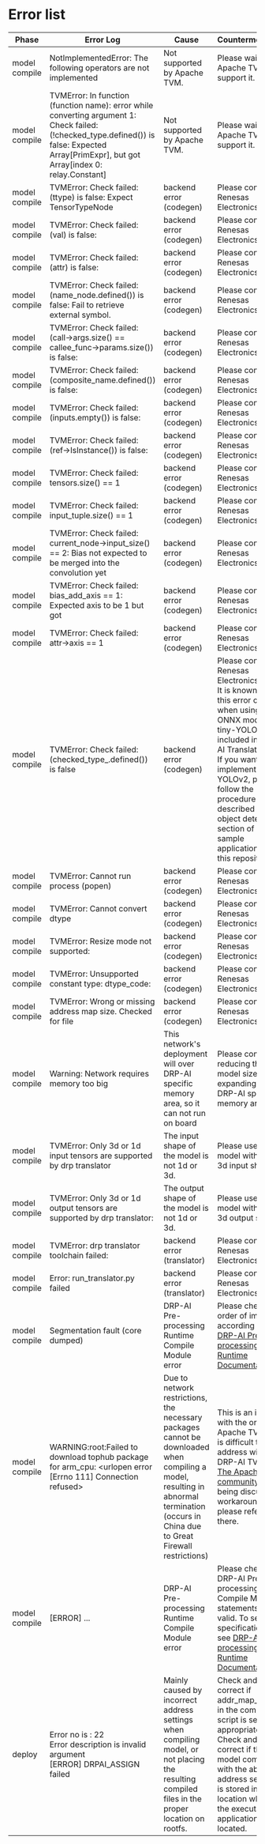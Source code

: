 # Error list

| Phase         | Error Log                                                                                                          | Cause                   | Countermeasure                      |
| ------------- | ------------------------------------------------------------------------------------------------------------------ | ----------------------- | ----------------------------------- |
| model compile | NotImplementedError: The following operators are not implemented                                                   | Not supported by Apache TVM. | Please wait for Apache TVM to support it. | 
| model compile | TVMError: In function (function name): error while converting argument 1:<br>Check failed: (!checked_type.defined()) is false: Expected Array[PrimExpr], but got Array[index 0: relay.Constant] | Not supported by Apache TVM. | Please wait for Apache TVM to support it. |
| model compile | TVMError: Check failed: (ttype) is false: Expect TensorTypeNode                                                    | backend error (codegen) | Please contact Renesas Electronics. |
| model compile | TVMError: Check failed: (val) is false:                                                                            | backend error (codegen) | Please contact Renesas Electronics. |
| model compile | TVMError: Check failed: (attr) is false:                                                                           | backend error (codegen) | Please contact Renesas Electronics. |
| model compile | TVMError: Check failed: (name_node.defined()) is false: Fail to retrieve external symbol.                          | backend error (codegen) | Please contact Renesas Electronics. |
| model compile | TVMError: Check failed: (call->args.size() == callee_func->params.size()) is false:                                | backend error (codegen) | Please contact Renesas Electronics. |
| model compile | TVMError: Check failed: (composite_name.defined()) is false:                                                       | backend error (codegen) | Please contact Renesas Electronics. |
| model compile | TVMError: Check failed: (inputs.empty()) is false:                                                                 | backend error (codegen) | Please contact Renesas Electronics. |
| model compile | TVMError: Check failed: (ref->IsInstance<FunctionNode>()) is false:                                                | backend error (codegen) | Please contact Renesas Electronics. |
| model compile | TVMError: Check failed: tensors.size() == 1                                                                        | backend error (codegen) | Please contact Renesas Electronics. |
| model compile | TVMError: Check failed: input_tuple.size() == 1                                                                    | backend error (codegen) | Please contact Renesas Electronics. |
| model compile | TVMError: Check failed: current_node->input_size() == 2: Bias not expected to be merged into the convolution yet   | backend error (codegen) | Please contact Renesas Electronics. |
| model compile | TVMError: Check failed: bias_add_axis == 1: Expected axis to be 1 but got                                          | backend error (codegen) | Please contact Renesas Electronics. |
| model compile | TVMError: Check failed: attr->axis == 1                                                                            | backend error (codegen) | Please contact Renesas Electronics. |
| model compile | TVMError: Check failed: (checked_type_.defined()) is false                                                         | backend error (codegen) | Please contact Renesas Electronics.<br>It is known that this error occurs when using the ONNX model of tiny-YOLOv2 included in DRP-AI Translator.<br>If you want to implement tiny-YOLOv2, please follow the procedure described in the object detection section of sample application in this repository. |
| model compile | TVMError: Cannot run process (popen)                                                                               | backend error (codegen) | Please contact Renesas Electronics. |
| model compile | TVMError: Cannot convert dtype                                                                                     | backend error (codegen) | Please contact Renesas Electronics. |
| model compile | TVMError: Resize mode not supported:                                                                               | backend error (codegen) | Please contact Renesas Electronics. |
| model compile | TVMError: Unsupported constant type: dtype_code:                                                                   | backend error (codegen) | Please contact Renesas Electronics. |
| model compile | TVMError: Wrong or missing address map size. Checked for file                                                      | backend error (codegen) | Please contact Renesas Electronics. |
| model compile | Warning: Network requires memory too big                                                                           | This network's deployment will over DRP-AI specific memory area, so it can not run on board | Please consider reducing the model size or expanding the DRP-AI specific memory area. |
| model compile | TVMError: Only 3d or 1d input tensors are supported by drp translator                                              | The input shape of the model is not 1d or 3d. | Please use model with 1d or 3d input shape. |
| model compile | TVMError: Only 3d or 1d output tensors are supported by drp translator:                                            | The output shape of the model is not 1d or 3d. | Please use model with 1d or 3d output shape. |
| model compile | TVMError: drp translator toolchain failed:                                                                         | backend error (translator) | Please contact Renesas Electronics. |
| model compile | Error: run_translator.py failed                                                                                    | backend error (translator) | Please contact Renesas Electronics. |
| model compile | Segmentation fault (core dumped)                                                                                    | DRP-AI Pre-processing Runtime Compile Module error | Please check the order of imports according to [DRP-AI Pre-processing Runtime Documentation](./PreRuntime.md#25-integration). |
| model compile | WARNING:root:Failed to download tophub package for arm_cpu: <urlopen error [Errno 111] Connection refused> | Due to network restrictions, the necessary packages cannot be downloaded when compiling a model, resulting in abnormal termination (occurs in China due to Great Firewall restrictions) | This is an issue with the original Apache TVM and is difficult to address with DRP-AI TVM.<br>[The Apache TVM community](https://discuss.tvm.apache.org/t/warningfailed-to-download-tophub-package-for-llvm-urlopen-error-errno-111-connection-refused/5759) is being discussed workarounds, so please refer there. |
| model compile | [ERROR] ... | DRP-AI Pre-processing Runtime Compile Module error | Please check the DRP-AI Pre-processing Compile Module statements are valid.  To see its specification, see [DRP-AI Pre-processing Runtime Documentation](./PreRuntime.md). |
| deploy        | Error no is : 22<br>Error description is invalid argument<br>[ERROR] DRPAI_ASSIGN failed                           | Mainly caused by incorrect address settings when compiling model, or not placing the resulting compiled files in the proper location on rootfs. | Check and correct if addr_map_start in the compile script is set appropriately.<br>Check and correct if the model compiled with the above address settings is stored in the location where the executable application is located. |
